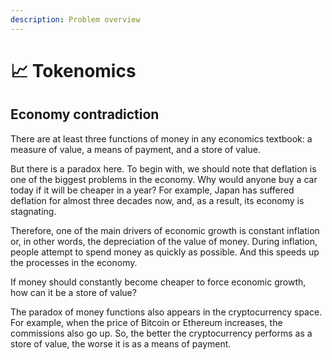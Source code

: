 ```yaml
---
description: Problem overview
---
```


# 📈 Tokenomics

## Economy contradiction

There are at least three functions of money in any economics textbook: a measure of value, a means of payment, and a store of value.

But there is a paradox here. To begin with, we should note that deflation is one of the biggest problems in the economy. Why would anyone buy a car today if it will be cheaper in a year? For example, Japan has suffered deflation for almost three decades now, and, as a result, its economy is stagnating.

Therefore, one of the main drivers of economic growth is constant inflation or, in other words, the depreciation of the value of money. During inflation, people attempt to spend money as quickly as possible. And this speeds up the processes in the economy.

If money should constantly become cheaper to force economic growth, how can it be a store of value?

The paradox of money functions also appears in the cryptocurrency space. For example, when the price of Bitcoin or Ethereum increases, the commissions also go up. So, the better the cryptocurrency performs as a store of value, the worse it is as a means of payment.

